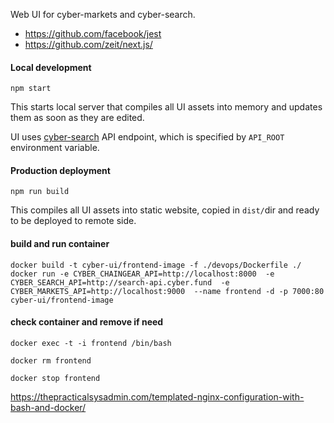 Web UI for cyber-markets and cyber-search.

* https://github.com/facebook/jest
* https://github.com/zeit/next.js/

#### Local development

    npm start

This starts local server that compiles all UI assets into memory and
updates them as soon as they are edited.

UI uses [cyber-search](https://github.com/cyberFund/cyber-search) API
endpoint, which is specified by `API_ROOT` environment variable.

#### Production deployment

    npm run build

This compiles all UI assets into static website, copied in `dist/`dir
and ready to be deployed to remote side.


#### build and run container

    docker build -t cyber-ui/frontend-image -f ./devops/Dockerfile ./
    docker run -e CYBER_CHAINGEAR_API=http://localhost:8000  -e CYBER_SEARCH_API=http://search-api.cyber.fund  -e CYBER_MARKETS_API=http://localhost:9000  --name frontend -d -p 7000:80 cyber-ui/frontend-image


#### check container and remove if need
    docker exec -t -i frontend /bin/bash

    docker rm frontend

    docker stop frontend

https://thepracticalsysadmin.com/templated-nginx-configuration-with-bash-and-docker/
